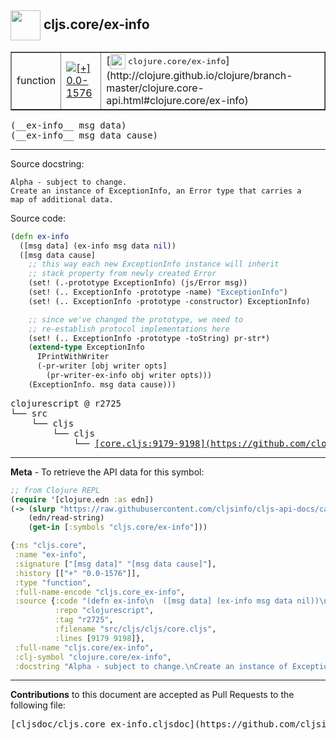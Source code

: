 ## <img width="48px" valign="middle" src="http://i.imgur.com/Hi20huC.png"> cljs.core/ex-info

 <table border="1">
<tr>

<td>function</td>
<td><a href="https://github.com/cljsinfo/cljs-api-docs/tree/0.0-1576"><img valign="middle" alt="[+] 0.0-1576" src="https://img.shields.io/badge/+-0.0--1576-lightgrey.svg"></a> </td>
<td>
[<img height="24px" valign="middle" src="http://i.imgur.com/1GjPKvB.png"> <samp>clojure.core/ex-info</samp>](http://clojure.github.io/clojure/branch-master/clojure.core-api.html#clojure.core/ex-info)
</td>
</tr>
</table>

 <samp>
(__ex-info__ msg data)<br>
</samp>
 <samp>
(__ex-info__ msg data cause)<br>
</samp>

---




Source docstring:

```
Alpha - subject to change.
Create an instance of ExceptionInfo, an Error type that carries a
map of additional data.
```

Source code:

```clj
(defn ex-info
  ([msg data] (ex-info msg data nil))
  ([msg data cause]
    ;; this way each new ExceptionInfo instance will inherit
    ;; stack property from newly created Error
    (set! (.-prototype ExceptionInfo) (js/Error msg))
    (set! (.. ExceptionInfo -prototype -name) "ExceptionInfo")
    (set! (.. ExceptionInfo -prototype -constructor) ExceptionInfo)

    ;; since we've changed the prototype, we need to
    ;; re-establish protocol implementations here
    (set! (.. ExceptionInfo -prototype -toString) pr-str*)
    (extend-type ExceptionInfo
      IPrintWithWriter
      (-pr-writer [obj writer opts]
        (pr-writer-ex-info obj writer opts)))
    (ExceptionInfo. msg data cause)))
```

 <pre>
clojurescript @ r2725
└── src
    └── cljs
        └── cljs
            └── <ins>[core.cljs:9179-9198](https://github.com/clojure/clojurescript/blob/r2725/src/cljs/cljs/core.cljs#L9179-L9198)</ins>
</pre>


---

__Meta__ - To retrieve the API data for this symbol:

```clj
;; from Clojure REPL
(require '[clojure.edn :as edn])
(-> (slurp "https://raw.githubusercontent.com/cljsinfo/cljs-api-docs/catalog/cljs-api.edn")
    (edn/read-string)
    (get-in [:symbols "cljs.core/ex-info"]))
```

```clj
{:ns "cljs.core",
 :name "ex-info",
 :signature ["[msg data]" "[msg data cause]"],
 :history [["+" "0.0-1576"]],
 :type "function",
 :full-name-encode "cljs.core_ex-info",
 :source {:code "(defn ex-info\n  ([msg data] (ex-info msg data nil))\n  ([msg data cause]\n    ;; this way each new ExceptionInfo instance will inherit\n    ;; stack property from newly created Error\n    (set! (.-prototype ExceptionInfo) (js/Error msg))\n    (set! (.. ExceptionInfo -prototype -name) \"ExceptionInfo\")\n    (set! (.. ExceptionInfo -prototype -constructor) ExceptionInfo)\n\n    ;; since we've changed the prototype, we need to\n    ;; re-establish protocol implementations here\n    (set! (.. ExceptionInfo -prototype -toString) pr-str*)\n    (extend-type ExceptionInfo\n      IPrintWithWriter\n      (-pr-writer [obj writer opts]\n        (pr-writer-ex-info obj writer opts)))\n    (ExceptionInfo. msg data cause)))",
          :repo "clojurescript",
          :tag "r2725",
          :filename "src/cljs/cljs/core.cljs",
          :lines [9179 9198]},
 :full-name "cljs.core/ex-info",
 :clj-symbol "clojure.core/ex-info",
 :docstring "Alpha - subject to change.\nCreate an instance of ExceptionInfo, an Error type that carries a\nmap of additional data."}

```

---

__Contributions__ to this document are accepted as Pull Requests to the following file:

 <pre>
[cljsdoc/cljs.core_ex-info.cljsdoc](https://github.com/cljsinfo/cljs-api-docs/blob/master/cljsdoc/cljs.core_ex-info.cljsdoc)
</pre>

